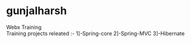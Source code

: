 # gunjalharsh
Webx Training  
Training projects releated :-
1]-Spring-core
2]-Spring-MVC
3]-Hibernate

